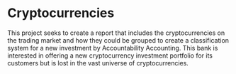 # Cryptocurrencies 
 This project seeks to create a report that includes the cryptocurrencies on the trading market and how they could be grouped to create a classification system for a new investment by Accountability Accounting. This bank is interested in offering a new cryptocurrency investment portfolio for its customers but is lost in the vast universe of cryptocurrencies.
